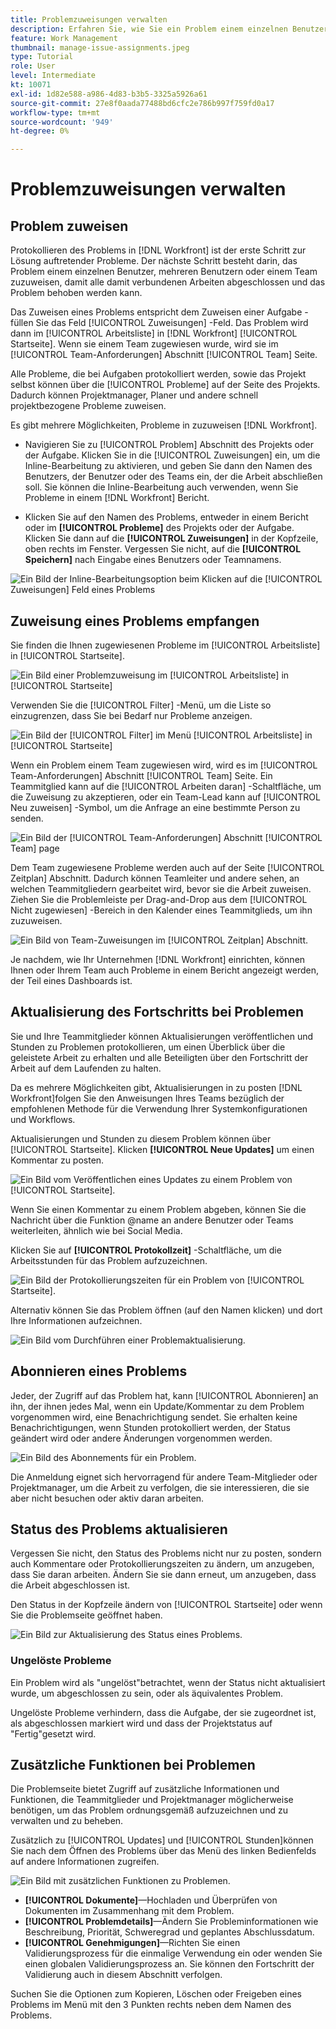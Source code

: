 ```yaml
---
title: Problemzuweisungen verwalten
description: Erfahren Sie, wie Sie ein Problem einem einzelnen Benutzer, mehreren Benutzern oder einem Team zuweisen, damit das Problem gelöst wird.
feature: Work Management
thumbnail: manage-issue-assignments.jpeg
type: Tutorial
role: User
level: Intermediate
kt: 10071
exl-id: 1d82e588-a986-4d83-b3b5-3325a5926a61
source-git-commit: 27e8f0aada77488bd6cfc2e786b997f759fd0a17
workflow-type: tm+mt
source-wordcount: '949'
ht-degree: 0%

---
```


# Problemzuweisungen verwalten

## Problem zuweisen

Protokollieren des Problems in [!DNL Workfront] ist der erste Schritt zur Lösung auftretender Probleme. Der nächste Schritt besteht darin, das Problem einem einzelnen Benutzer, mehreren Benutzern oder einem Team zuzuweisen, damit alle damit verbundenen Arbeiten abgeschlossen und das Problem behoben werden kann.

Das Zuweisen eines Problems entspricht dem Zuweisen einer Aufgabe - füllen Sie das Feld [!UICONTROL Zuweisungen] -Feld. Das Problem wird dann im [!UICONTROL Arbeitsliste] in [!DNL Workfront] [!UICONTROL Startseite]. Wenn sie einem Team zugewiesen wurde, wird sie im [!UICONTROL Team-Anforderungen] Abschnitt [!UICONTROL Team] Seite.

Alle Probleme, die bei Aufgaben protokolliert werden, sowie das Projekt selbst können über die [!UICONTROL Probleme] auf der Seite des Projekts. Dadurch können Projektmanager, Planer und andere schnell projektbezogene Probleme zuweisen.

Es gibt mehrere Möglichkeiten, Probleme in zuzuweisen [!DNL Workfront].

* Navigieren Sie zu [!UICONTROL Problem] Abschnitt des Projekts oder der Aufgabe. Klicken Sie in die [!UICONTROL Zuweisungen] ein, um die Inline-Bearbeitung zu aktivieren, und geben Sie dann den Namen des Benutzers, der Benutzer oder des Teams ein, der die Arbeit abschließen soll.
Sie können die Inline-Bearbeitung auch verwenden, wenn Sie Probleme in einem [!DNL Workfront] Bericht.

* Klicken Sie auf den Namen des Problems, entweder in einem Bericht oder im **[!UICONTROL Probleme]** des Projekts oder der Aufgabe. Klicken Sie dann auf die **[!UICONTROL Zuweisungen]** in der Kopfzeile, oben rechts im Fenster. Vergessen Sie nicht, auf die **[!UICONTROL Speichern]** nach Eingabe eines Benutzers oder Teamnamens.

![Ein Bild der Inline-Bearbeitungsoption beim Klicken auf die [!UICONTROL Zuweisungen] Feld eines Problems](assets/04-issue-assign-issue-list-assignments-field.png)

<!--
Learn more graphic and documentation article links
Assign issues
Edit user assignments for multiple issues
-->

## Zuweisung eines Problems empfangen

Sie finden die Ihnen zugewiesenen Probleme im [!UICONTROL Arbeitsliste] in [!UICONTROL Startseite].

![Ein Bild einer Problemzuweisung im [!UICONTROL Arbeitsliste] in [!UICONTROL Startseite]](assets/05-workfront-home-work-list.png)

Verwenden Sie die [!UICONTROL Filter] -Menü, um die Liste so einzugrenzen, dass Sie bei Bedarf nur Probleme anzeigen.

![Ein Bild der [!UICONTROL Filter] im Menü [!UICONTROL Arbeitsliste] in [!UICONTROL Startseite]](assets/06-workfront-home-issue-filter.png)

Wenn ein Problem einem Team zugewiesen wird, wird es im [!UICONTROL Team-Anforderungen] Abschnitt [!UICONTROL Team] Seite. Ein Teammitglied kann auf die [!UICONTROL Arbeiten daran] -Schaltfläche, um die Zuweisung zu akzeptieren, oder ein Team-Lead kann auf [!UICONTROL Neu zuweisen] -Symbol, um die Anfrage an eine bestimmte Person zu senden.

![Ein Bild der [!UICONTROL Team-Anforderungen] Abschnitt [!UICONTROL Team] page](assets/07-team-page-work-on-it.png)

Dem Team zugewiesene Probleme werden auch auf der Seite [!UICONTROL Zeitplan] Abschnitt. Dadurch können Teamleiter und andere sehen, an welchen Teammitgliedern gearbeitet wird, bevor sie die Arbeit zuweisen. Ziehen Sie die Problemleiste per Drag-and-Drop aus dem [!UICONTROL Nicht zugewiesen] -Bereich in den Kalender eines Teammitglieds, um ihn zuzuweisen.

![Ein Bild von Team-Zuweisungen im [!UICONTROL Zeitplan] Abschnitt.](assets/08-issue-assignment-team-schedule.png)

Je nachdem, wie Ihr Unternehmen [!DNL Workfront] einrichten, können Ihnen oder Ihrem Team auch Probleme in einem Bericht angezeigt werden, der Teil eines Dashboards ist.

<!-- Learn more graphic and documentation article links

* Display items in the [!UICONTROL Work List] in the [!UICONTROL Home] area
* Manage work and team requests in the [!UICONTROL Home] area

-->

## Aktualisierung des Fortschritts bei Problemen

Sie und Ihre Teammitglieder können Aktualisierungen veröffentlichen und Stunden zu Problemen protokollieren, um einen Überblick über die geleistete Arbeit zu erhalten und alle Beteiligten über den Fortschritt der Arbeit auf dem Laufenden zu halten.

Da es mehrere Möglichkeiten gibt, Aktualisierungen in zu posten [!DNL Workfront]folgen Sie den Anweisungen Ihres Teams bezüglich der empfohlenen Methode für die Verwendung Ihrer Systemkonfigurationen und Workflows.

Aktualisierungen und Stunden zu diesem Problem können über [!UICONTROL Startseite]. Klicken **[!UICONTROL Neue Updates]** um einen Kommentar zu posten.

![Ein Bild vom Veröffentlichen eines Updates zu einem Problem von [!UICONTROL Startseite].](assets/09-workfront-home-update.png)

Wenn Sie einen Kommentar zu einem Problem abgeben, können Sie die Nachricht über die Funktion @name an andere Benutzer oder Teams weiterleiten, ähnlich wie bei Social Media.

Klicken Sie auf **[!UICONTROL Protokollzeit]** -Schaltfläche, um die Arbeitsstunden für das Problem aufzuzeichnen.

![Ein Bild der Protokollierungszeiten für ein Problem von [!UICONTROL Startseite].](assets/10-workfront-home-log-hours.png)

Alternativ können Sie das Problem öffnen (auf den Namen klicken) und dort Ihre Informationen aufzeichnen.

![Ein Bild vom Durchführen einer Problemaktualisierung.](assets/11-update-on-landing-page.png)

## Abonnieren eines Problems

Jeder, der Zugriff auf das Problem hat, kann [!UICONTROL Abonnieren] an ihn, der ihnen jedes Mal, wenn ein Update/Kommentar zu dem Problem vorgenommen wird, eine Benachrichtigung sendet. Sie erhalten keine Benachrichtigungen, wenn Stunden protokolliert werden, der Status geändert wird oder andere Änderungen vorgenommen werden.

![Ein Bild des Abonnements für ein Problem.](assets/12-subscribe-to-an-issue.png)

Die Anmeldung eignet sich hervorragend für andere Team-Mitglieder oder Projektmanager, um die Arbeit zu verfolgen, die sie interessieren, die sie aber nicht besuchen oder aktiv daran arbeiten.

<!-- Learn more graphic and link to documentation article

* Update or edit a work item in the Home area

-->

## Status des Problems aktualisieren

Vergessen Sie nicht, den Status des Problems nicht nur zu posten, sondern auch Kommentare oder Protokollierungszeiten zu ändern, um anzugeben, dass Sie daran arbeiten. Ändern Sie sie dann erneut, um anzugeben, dass die Arbeit abgeschlossen ist.

Den Status in der Kopfzeile ändern von [!UICONTROL Startseite] oder wenn Sie die Problemseite geöffnet haben.

![Ein Bild zur Aktualisierung des Status eines Problems.](assets/13-update-issue-status.png)

### Ungelöste Probleme

Ein Problem wird als &quot;ungelöst&quot;betrachtet, wenn der Status nicht aktualisiert wurde, um abgeschlossen zu sein, oder als äquivalentes Problem.

Ungelöste Probleme verhindern, dass die Aufgabe, der sie zugeordnet ist, als abgeschlossen markiert wird und dass der Projektstatus auf &quot;Fertig&quot;gesetzt wird.

<!-- Learn more graphic and documentation article link

* Mark a work item as done in the Home area

-->

## Zusätzliche Funktionen bei Problemen

Die Problemseite bietet Zugriff auf zusätzliche Informationen und Funktionen, die Teammitglieder und Projektmanager möglicherweise benötigen, um das Problem ordnungsgemäß aufzuzeichnen und zu verwalten und zu beheben.

Zusätzlich zu [!UICONTROL Updates] und [!UICONTROL Stunden]können Sie nach dem Öffnen des Problems über das Menü des linken Bedienfelds auf andere Informationen zugreifen.

![Ein Bild mit zusätzlichen Funktionen zu Problemen.](assets/14-issue-page-left-panel-menu.png)

* **[!UICONTROL Dokumente]**—Hochladen und Überprüfen von Dokumenten im Zusammenhang mit dem Problem.
* **[!UICONTROL Problemdetails]**—Ändern Sie Probleminformationen wie Beschreibung, Priorität, Schweregrad und geplantes Abschlussdatum.
* **[!UICONTROL Genehmigungen]**—Richten Sie einen Validierungsprozess für die einmalige Verwendung ein oder wenden Sie einen globalen Validierungsprozess an. Sie können den Fortschritt der Validierung auch in diesem Abschnitt verfolgen.

Suchen Sie die Optionen zum Kopieren, Löschen oder Freigeben eines Problems im Menü mit den 3 Punkten rechts neben dem Namen des Problems.

<!-- Learn more graphic and documentation article links

* Edit issues
* Copy issues
* Share an issue
* Move issues
* Grant access to an issue

-->
